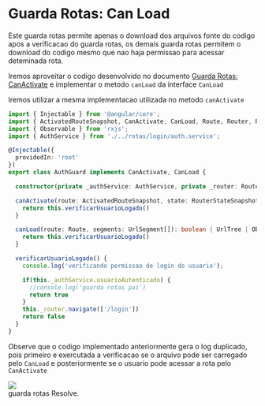 # Guarda Rotas: Can Load

Este guarda rotas permite apenas o download dos arquivos fonte do codigo apos a verificacao do guarda rotas, os demais guarda rotas permitem o download do codigo mesmo que nao haja permissao para acessar deteminada rota.

Iremos aproveitar o codigo desenvolvido no documento [Guarda Rotas: CanActivate](./16-guarda-rotas-canactivate.md) e implementar o metodo `canLoad` da interface `CanLoad`

Iremos utilizar a mesma implementacao utilizada no metodo `canActivate`

```typescript
import { Injectable } from '@angular/core';
import { ActivatedRouteSnapshot, CanActivate, CanLoad, Route, Router, RouterStateSnapshot, UrlSegment, UrlTree } from '@angular/router';
import { Observable } from 'rxjs';
import { AuthService } from './../rotas/login/auth.service';

@Injectable({
  providedIn: 'root'
})
export class AuthGuard implements CanActivate, CanLoad {

  constructor(private _authService: AuthService, private _router: Router) { }

  canActivate(route: ActivatedRouteSnapshot, state: RouterStateSnapshot): Observable<boolean> | boolean {
    return this.verificarUsuarioLogado()
  }

  canLoad(route: Route, segments: UrlSegment[]): boolean | UrlTree | Observable<boolean | UrlTree> | Promise<boolean | UrlTree> {
    return this.verificarUsuarioLogado()
  }

  verificarUsuarioLogado() {
    console.log('verificando permissao de login do usuario');

    if(this._authService.usuarioAutenticado) {
      //console.log('guarda rotas pai')
      return true
    }
    this._router.navigate(['/login'])
    return false
  }
}
```

Observe que o codigo implementado anteriormente gera o log duplicado, pois primeiro e exercutada a verificacao se o arquivo pode ser carregado pelo `CanLoad` e posteriormente se o usuario pode acessar a rota pelo `CanActivate`

<p align="center">
    
<img src="img/guarda-rotas-canload.gif"><br>
    guarda rotas Resolve.
</p>
